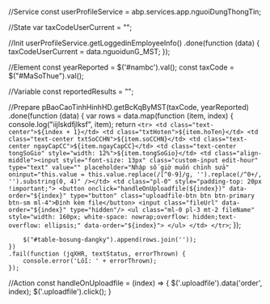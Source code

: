 //Service
const userProfileService = abp.services.app.nguoiDungThongTin;

//State
var taxCodeUserCurrent = "";

//Init
userProfileService.getLoggedinEmployeeInfo()
.done(function (data) {
taxCodeUserCurrent = data.nguoidunG_MST;
});

//Element
const yearReported = $('#nambc').val();
const taxCode = $("#MaSoThue").val();

//Variable
const reportedResults = "";

//Prepare
pBaoCaoTinhHinhHD.getBcKqByMST(taxCode, yearReported)
.done(function (data) {
var rows = data.map(function (item, index) {
console.log("iijlskdfjlksf", item);
return `<tr>
                    <td class="text-center">${index + 1}</td>
                    <td class="txtHoten">${item.hoTen}</td>
                    <td class="text-center txtSoCCHN">${item.soCCHN}</td>
                    <td class="text-center ngayCapCC">${item.ngayCapCC}</td>
                    <td class="text-center tongSoGio" style="width: 12%">${item.tongSoGio}</td>
                    <td class="align-middle"><input style="font-size: 13px" class="custom-input edit-hour" type="text" value="" placeholder="Nhập số giờ muốn chỉnh sửa" oninput="this.value = this.value.replace(/[^0-9]/g, '').replace(/^0+/, '').substring(0, 4)" /></td>
                    <td class="pl-0" style="padding-top: 20px !important;">
                        <button onclick="handleOnUploadfile(${index})" data-order="${index}" type="button" class="uploadfile-btn btn btn-primary btn-sm ml-4">Đính kèm file</button>
                        <input class="fileUrl" data-order="${index}" type="hidden"/>
                        <ul class="ml-0 pl-3 mt-2 fileName" style="width: 160px; white-space: nowrap;overflow: hidden;text-overflow: ellipsis;" data-order="${index}">
                        </ul>
                    </td>
                </tr>`;
});

        $("#table-bosung-dangky").append(rows.join(''));
    })
    .fail(function (jqXHR, textStatus, errorThrown) {
        console.error('Lỗi: ' + errorThrown);
    });

//Action
const handleOnUploadfile = (index) => {
$('.uploadfile').data('order', index);
$('.uploadfile').click();
}
